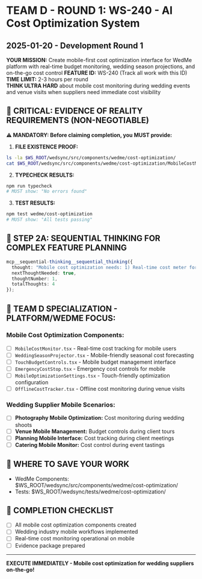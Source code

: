 # TEAM D - ROUND 1: WS-240 - AI Cost Optimization System
## 2025-01-20 - Development Round 1

**YOUR MISSION:** Create mobile-first cost optimization interface for WedMe platform with real-time budget monitoring, wedding season projections, and on-the-go cost control
**FEATURE ID:** WS-240 (Track all work with this ID)
**TIME LIMIT:** 2-3 hours per round  
**THINK ULTRA HARD** about mobile cost monitoring during wedding events and venue visits when suppliers need immediate cost visibility

## 🚨 CRITICAL: EVIDENCE OF REALITY REQUIREMENTS (NON-NEGOTIABLE)

**⚠️ MANDATORY: Before claiming completion, you MUST provide:**

1. **FILE EXISTENCE PROOF:**
```bash
ls -la $WS_ROOT/wedsync/src/components/wedme/cost-optimization/
cat $WS_ROOT/wedsync/src/components/wedme/cost-optimization/MobileCostMonitor.tsx | head -20
```

2. **TYPECHECK RESULTS:**
```bash
npm run typecheck
# MUST show: "No errors found"
```

3. **TEST RESULTS:**
```bash
npm test wedme/cost-optimization
# MUST show: "All tests passing"
```

## 🧠 STEP 2A: SEQUENTIAL THINKING FOR COMPLEX FEATURE PLANNING

```typescript
mcp__sequential-thinking__sequential_thinking({
  thought: "Mobile cost optimization needs: 1) Real-time cost meter for wedding events, 2) Touch-friendly budget controls, 3) Wedding season projections on mobile, 4) Offline cost tracking capability, 5) Emergency cost controls during venue visits. Challenge: Making complex AI cost data understandable on small screens while providing actionable optimization controls.",
  nextThoughtNeeded: true,
  thoughtNumber: 1,
  totalThoughts: 4
});
```

## 🎯 TEAM D SPECIALIZATION - PLATFORM/WEDME FOCUS:

### Mobile Cost Optimization Components:
- [ ] `MobileCostMonitor.tsx` - Real-time cost tracking for mobile users
- [ ] `WeddingSeasonProjector.tsx` - Mobile-friendly seasonal cost forecasting  
- [ ] `TouchBudgetControls.tsx` - Mobile budget management interface
- [ ] `EmergencyCostStop.tsx` - Emergency cost controls for mobile
- [ ] `MobileOptimizationSettings.tsx` - Touch-friendly optimization configuration
- [ ] `OfflineCostTracker.tsx` - Offline cost monitoring during venue visits

### Wedding Supplier Mobile Scenarios:
- [ ] **Photography Mobile Optimization:** Cost monitoring during wedding shoots
- [ ] **Venue Mobile Management:** Budget controls during client tours
- [ ] **Planning Mobile Interface:** Cost tracking during client meetings
- [ ] **Catering Mobile Monitor:** Cost control during event tastings

## 💾 WHERE TO SAVE YOUR WORK
- WedMe Components: $WS_ROOT/wedsync/src/components/wedme/cost-optimization/
- Tests: $WS_ROOT/wedsync/tests/wedme/cost-optimization/

## 🏁 COMPLETION CHECKLIST
- [ ] All mobile cost optimization components created
- [ ] Wedding industry mobile workflows implemented
- [ ] Real-time cost monitoring operational on mobile
- [ ] Evidence package prepared

---

**EXECUTE IMMEDIATELY - Mobile cost optimization for wedding suppliers on-the-go!**